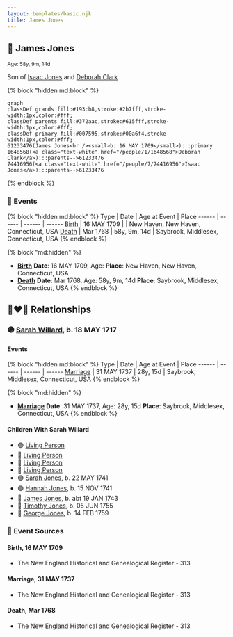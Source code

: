 ```yaml
---
layout: templates/basic.njk
title: James Jones
---
```

## 🔵 James Jones
<small>Age: 58y, 9m, 14d</small>

Son of [Isaac Jones](/people/7/74416956) and [Deborah Clark](/people/1/1648568)

{% block "hidden md:block" %}
```mermaid
graph
classDef grands fill:#193cb8,stroke:#2b7fff,stroke-width:1px,color:#fff;
classDef parents fill:#372aac,stroke:#615fff,stroke-width:1px,color:#fff;
classDef primary fill:#007595,stroke:#00a6f4,stroke-width:1px,color:#fff;
61233476(James Jones<br /><small>b: 16 MAY 1709</small>):::primary
1648568(<a class="text-white" href="/people/1/1648568">Deborah Clark</a>):::parents-->61233476
74416956(<a class="text-white" href="/people/7/74416956">Isaac Jones</a>):::parents-->61233476
```
{% endblock %}

### 📆 Events

{% block "hidden md:block" %}
Type | Date | Age at Event | Place
------ | ------ | ------ | ------
[Birth](#event-event-2) | 16 MAY 1709 |  | New Haven, New Haven, Connecticut, USA
[Death](#event-event-3) | Mar 1768 | 58y, 9m, 14d | Saybrook, Middlesex, Connecticut, USA
{% endblock %}

{% block "md:hidden" %}
- **[Birth](#event-event-2)**
**Date**: 16 MAY 1709, Age:
**Place**: New Haven, New Haven, Connecticut, USA
- **[Death](#event-event-3)**
**Date**: Mar 1768, Age: 58y, 9m, 14d
**Place**: Saybrook, Middlesex, Connecticut, USA
{% endblock %}

## 👩‍❤️‍👨 Relationships

### 🟣 [Sarah Willard](/people/2/24374592), b. 18 MAY 1717

#### Events

{% block "hidden md:block" %}
Type | Date | Age at Event | Place
------ | ------ | ------ | ------
[Marriage](#event-family-0-event-0) | 31 MAY 1737 | 28y, 15d | Saybrook, Middlesex, Connecticut, USA
{% endblock %}

{% block "md:hidden" %}
- **[Marriage](#event-family-0-event-0)**
**Date**: 31 MAY 1737, Age: 28y, 15d
**Place**: Saybrook, Middlesex, Connecticut, USA
{% endblock %}

#### Children With Sarah Willard
* 🟣 [Living Person](/people/1/1434019)
* 🔵 [Living Person](/people/6/69352096)
* 🔵 [Living Person](/people/4/45197660)
* 🔵 [Living Person](/people/1/10134440)
* 🟣 [Sarah Jones](/people/9/95119732), b. 22 MAY 1741
* 🟣 [Hannah Jones](/people/3/3592220), b. 15 NOV 1741
* 🔵 [James Jones](/people/3/31141841), b. abt 19 JAN 1743
* 🔵 [Timothy Jones](/people/6/63580840), b. 05 JUN 1755
* 🔵 [George Jones](/people/1/12539052), b. 14 FEB 1759
### 📰 Event Sources

#### <a id="event-event-2"></a> Birth, 16 MAY 1709
* The New England Historical and Genealogical Register  - 313

#### <a id="event-family-0-event-0"></a> Marriage, 31 MAY 1737
* The New England Historical and Genealogical Register  - 313
#### <a id="event-event-3"></a> Death, Mar 1768
* The New England Historical and Genealogical Register  - 313
